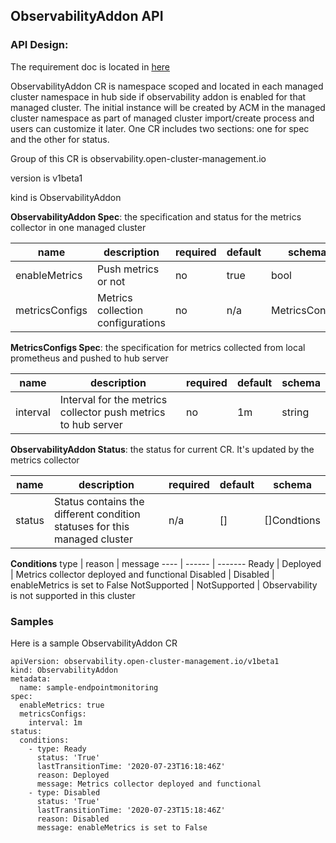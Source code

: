 ## ObservabilityAddon API

### API Design:

The requirement doc is located in [here](https://docs.google.com/document/d/1qawBUo8VcdBXuXzZl8sypIug1nLsUEm_5Yy0qENZ-aU)

ObservabilityAddon CR is namespace scoped and located in each managed cluster namespace in hub side if observability addon is enabled for that managed cluster. The initial instance will be created by ACM in the managed cluster namespace as part of managed cluster import/create process and users can customize it later. One CR includes two sections: one for spec and the other for status.

Group of this CR is observability.open-cluster-management.io

version is v1beta1

kind is ObservabilityAddon

**ObservabilityAddon Spec**: the specification and status for the metrics collector in one managed cluster

name | description | required | default | schema
---- | ----------- | -------- | ------- | ------
enableMetrics | Push metrics or not | no | true | bool
metricsConfigs| Metrics collection configurations | no | n/a | MetricsConfigs


**MetricsConfigs Spec**: the specification for metrics collected  from local prometheus and pushed to hub server

name | description | required | default | schema
---- | ----------- | -------- | ------- | ------
interval | Interval for the metrics collector push metrics to  hub server| no | 1m | string


**ObservabilityAddon Status**: the status for current CR. It's updated by the metrics collector

name | description | required | default | schema
---- | ----------- | -------- | ------- | ------
status | Status contains the different condition statuses for this managed cluster | n/a | [] | []Condtions

**Conditions**
type | reason | message
---- | ------ | -------
Ready | Deployed | Metrics collector deployed and functional
Disabled | Disabled | enableMetrics is set to False
NotSupported | NotSupported | Observability is not supported in this cluster

### Samples

Here is a sample ObservabilityAddon CR

```
apiVersion: observability.open-cluster-management.io/v1beta1
kind: ObservabilityAddon
metadata:
  name: sample-endpointmonitoring
spec:
  enableMetrics: true
  metricsConfigs:
    interval: 1m
status:
  conditions:
    - type: Ready
      status: 'True'
      lastTransitionTime: '2020-07-23T16:18:46Z'
      reason: Deployed
      message: Metrics collector deployed and functional
    - type: Disabled
      status: 'True'
      lastTransitionTime: '2020-07-23T15:18:46Z'
      reason: Disabled
      message: enableMetrics is set to False
```
